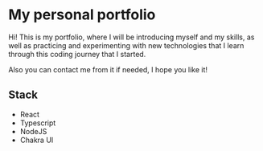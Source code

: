 # My personal portfolio

Hi! This is my portfolio, where I will be introducing myself and my skills, as well as practicing and experimenting with new technologies that I learn through this coding journey that I started.

Also you can contact me from it if needed, I hope you like it! 

## Stack

* React
* Typescript
* NodeJS
* Chakra UI
